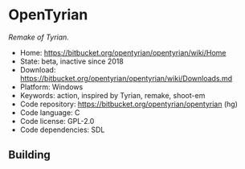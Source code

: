 # OpenTyrian

_Remake of Tyrian._

- Home: https://bitbucket.org/opentyrian/opentyrian/wiki/Home
- State: beta, inactive since 2018
- Download: https://bitbucket.org/opentyrian/opentyrian/wiki/Downloads.md
- Platform: Windows
- Keywords: action, inspired by Tyrian, remake, shoot-em
- Code repository: https://bitbucket.org/opentyrian/opentyrian (hg)
- Code language: C
- Code license: GPL-2.0
- Code dependencies: SDL

## Building
